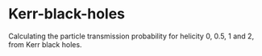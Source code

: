 # Kerr-black-holes
Calculating the particle transmission probability for helicity 0, 0.5, 1 and 2, from Kerr black holes.
